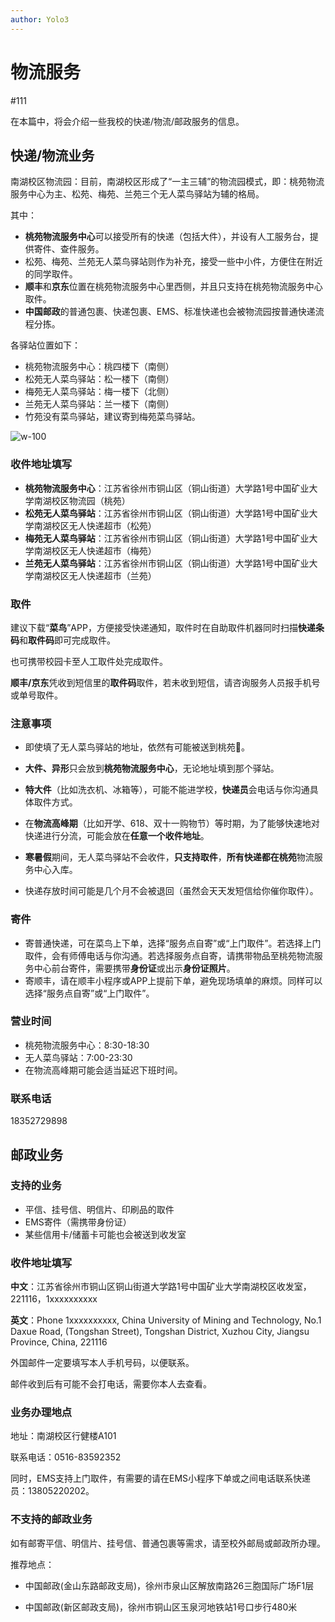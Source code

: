 ```yaml
---
author: Yolo3
---
```


# 物流服务

#111

在本篇中，将会介绍一些我校的快递/物流/邮政服务的信息。

## 快递/物流业务

南湖校区物流园：目前，南湖校区形成了“一主三辅”的物流园模式，即：桃苑物流服务中心为主、松苑、梅苑、兰苑三个无人菜鸟驿站为辅的格局。

其中：

- **桃苑物流服务中心**可以接受所有的快递（包括大件），并设有人工服务台，提供寄件、查件服务。
- 松苑、梅苑、兰苑无人菜鸟驿站则作为补充，接受一些中小件，方便住在附近的同学取件。
- **顺丰**和**京东**位置在桃苑物流服务中心里西侧，并且只支持在桃苑物流服务中心取件。
- **中国邮政**的普通包裹、快递包裹、EMS、标准快递也会被物流园按普通快递流程分拣。

各驿站位置如下：

- 桃苑物流服务中心：桃四楼下（南侧）
- 松苑无人菜鸟驿站：松一楼下（南侧）
- 梅苑无人菜鸟驿站：梅一楼下（北侧）
- 兰苑无人菜鸟驿站：兰一楼下（南侧）
- 竹苑没有菜鸟驿站，建议寄到梅苑菜鸟驿站。

![w-100](https://s2.loli.net/2024/08/29/5vHAIrF97Og2ynu.png)

### 收件地址填写

- **桃苑物流服务中心**：江苏省徐州市铜山区（铜山街道）大学路1号中国矿业大学南湖校区物流园（桃苑）
- **松苑无人菜鸟驿站**：江苏省徐州市铜山区（铜山街道）大学路1号中国矿业大学南湖校区无人快递超市（松苑）
- **梅苑无人菜鸟驿站**：江苏省徐州市铜山区（铜山街道）大学路1号中国矿业大学南湖校区无人快递超市（梅苑）
- **兰苑无人菜鸟驿站**：江苏省徐州市铜山区（铜山街道）大学路1号中国矿业大学南湖校区无人快递超市（兰苑）

### 取件

建议下载“**菜鸟**”APP，方便接受快递通知，取件时在自助取件机器同时扫描**快递条码**和**取件码**即可完成取件。

也可携带校园卡至人工取件处完成取件。

**顺丰/京东**凭收到短信里的**取件码**取件，若未收到短信，请咨询服务人员报手机号或单号取件。

### 注意事项

- 即使填了无人菜鸟驿站的地址，依然有可能被送到桃苑🤩。

- **大件、异形**只会放到**桃苑物流服务中心**，无论地址填到那个驿站。
- **特大件**（比如洗衣机、冰箱等），可能不能进学校，**快递员**会电话与你沟通具体取件方式。
- 在**物流高峰期**（比如开学、618、双十一购物节）等时期，为了能够快速地对快递进行分流，可能会放在**任意一个收件地址**。
- **寒暑假**期间，无人菜鸟驿站不会收件，**只支持取件**，**所有快递都在桃苑**物流服务中心入库。
- 快递存放时间可能是几个月不会被退回（虽然会天天发短信给你催你取件）。

### 寄件

- 寄普通快递，可在菜鸟上下单，选择“服务点自寄”或“上门取件”。若选择上门取件，会有师傅电话与你沟通。若选择服务点自寄，请携带物品至桃苑物流服务中心前台寄件，需要携带**身份证**或出示**身份证照片**。
- 寄顺丰，请在顺丰小程序或APP上提前下单，避免现场填单的麻烦。同样可以选择“服务点自寄”或“上门取件”。

### 营业时间

- 桃苑物流服务中心：8:30-18:30
- 无人菜鸟驿站：7:00-23:30
- 在物流高峰期可能会适当延迟下班时间。

### 联系电话

18352729898

## 邮政业务

### 支持的业务

- 平信、挂号信、明信片、印刷品的取件
- EMS寄件（需携带身份证）
- 某些信用卡/储蓄卡可能也会被送到收发室

### 收件地址填写

**中文**：江苏省徐州市铜山区铜山街道大学路1号中国矿业大学南湖校区收发室，221116，1xxxxxxxxxx

**英文**：Phone 1xxxxxxxxxx, China University of Mining and Technology, No.1 Daxue Road, (Tongshan Street), Tongshan District, Xuzhou City, Jiangsu Province, China, 221116

外国邮件一定要填写本人手机号码，以便联系。

邮件收到后有可能不会打电话，需要你本人去查看。

### 业务办理地点

地址：南湖校区行健楼A101

联系电话：0516-83592352

同时，EMS支持上门取件，有需要的请在EMS小程序下单或之间电话联系快递员：13805220202。

### 不支持的邮政业务

如有邮寄平信、明信片、挂号信、普通包裹等需求，请至校外邮局或邮政所办理。

推荐地点：

- 中国邮政(金山东路邮政支局)，徐州市泉山区解放南路26三胞国际广场F1层

- 中国邮政(新区邮政支局)，徐州市铜山区玉泉河地铁站1号口步行480米
